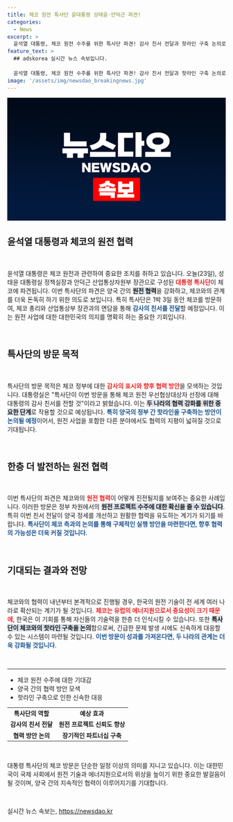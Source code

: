 ```yaml
---
title: 체코 원전 특사단 윤대통령 성태윤·안덕근 파견!
categories:
  - News
excerpt: >
  윤석열 대통령, 체코 원전 수주를 위한 특사단 파견! 감사 친서 전달과 핫라인 구축 논의로 양국 관계 강화에 나선다. 클릭해서 그 내막을 들어보세요!
feature_text: >
  ## adskorea 실시간 뉴스 속보입니다.

  윤석열 대통령, 체코 원전 수주를 위한 특사단 파견! 감사 친서 전달과 핫라인 구축 논의로 양국 관계 강화에 나선다. 클릭해서 그 내막을 들어보세요!
image: '/assets/img/newsdao_breakingnews.jpg'
---
```


<p><img src="/assets/img/newsdao_breakingnews.jpg" alt="adskorea 속보" /></p>

<h2 data-ke-size="size26">윤석열 대통령과 체코의 원전 협력</h2>

<p data-ke-size="size16">&nbsp;</p>

<p data-ke-size="size16">윤석열 대통령은 체코 원전과 관련하여 중요한 조치를 취하고 있습니다. 오늘(23일), 성태윤 대통령실 정책실장과 안덕근 산업통상자원부 장관으로 구성된 <b><span style="color: #ee2323;">대통령 특사단</span></b>이 체코에 파견됩니다. 이번 특사단의 파견은 양국 간의 <b><span style="background-color: #21538527;">원전 협력</span></b>을 강화하고, 체코와의 관계를 더욱 돈독히 하기 위한 의도로 보입니다. 특히 특사단은 1박 3일 동안 체코를 방문하여, 체코 총리와 산업통상부 장관과의 면담을 통해 <b><span style="color: #1a5490;">감사의 친서를 전달</span></b>할 예정입니다. 이는 원전 사업에 대한 대한민국의 의지를 명확히 하는 중요한 기회입니다.</p>

<p data-ke-size="size16">&nbsp;</p>

<h2 data-ke-size="size26">특사단의 방문 목적</h2>

<p data-ke-size="size16">&nbsp;</p>

<p data-ke-size="size16">특사단의 방문 목적은 체코 정부에 대한 <b><span style="color: #ee2323;">감사의 표시와 향후 협력 방안</span></b>을 모색하는 것입니다. 대통령실은 "특사단이 이번 방문을 통해 체코 원전 우선협상대상자 선정에 대해 대통령의 감사 친서를 전할 것"이라고 밝혔습니다. 이는 <b><span style="background-color: #21538527;">두 나라의 협력 강화를 위한 중요한 단계</span></b>로 작용할 것으로 예상됩니다. <b><span style="color: #1a5490;">특히 양국의 정부 간 핫라인을 구축하는 방안이 논의될 예정</span></b>이어서, 원전 사업을 포함한 다른 분야에서도 협력의 지평이 넓혀질 것으로 기대됩니다.</p>

<p data-ke-size="size16">&nbsp;</p>

<h2 data-ke-size="size26">한층 더 발전하는 원전 협력</h2>

<p data-ke-size="size16">&nbsp;</p>

<p data-ke-size="size16">이번 특사단의 파견은 체코와의 <b><span style="color: #ee2323;">원전 협력</span></b>이 어떻게 진전될지를 보여주는 중요한 사례입니다. 이러한 방문은 정부 차원에서의 <b><span style="background-color: #21538527;">원전 프로젝트 수주에 대한 확신을 줄 수 있습니다</span></b>. 특히 이번 친서 전달이 양국 정세를 개선하고 원활한 협력을 유도하는 계기가 되기를 바랍니다. <b><span style="color: #1a5490;">특사단이 체코 측과의 논의를 통해 구체적인 실행 방안을 마련한다면, 향후 협력의 가능성은 더욱 커질 것입니다</span></b>.</p>

<p data-ke-size="size16">&nbsp;</p>

<h2 data-ke-size="size26">기대되는 결과와 전망</h2>

<p data-ke-size="size16">&nbsp;</p>

<p data-ke-size="size16">체코와의 협력이 내년부터 본격적으로 진행될 경우, 한국의 원전 기술이 전 세계 여러 나라로 확산되는 계기가 될 것입니다. <b><span style="color: #ee2323;">체코는 유럽의 에너지원으로서 중요성이 크기 때문에</span></b>, 한국은 이 기회를 통해 자신들의 기술력을 한층 더 인식시킬 수 있습니다. 또한 <b><span style="background-color: #21538527;">특사단이 체코와의 핫라인 구축을 논의</span></b>함으로써, 긴급한 문제 발생 시에도 신속하게 대응할 수 있는 시스템이 마련될 것입니다. <b><span style="color: #1a5490;">이번 방문이 성과를 가져온다면, 두 나라의 관계는 더욱 강화될 것입니다</span></b>.</p>

<p data-ke-size="size16">&nbsp;</p>

<hr />

<ul>
    <li>체코 원전 수주에 대한 기대감</li>
    <li>양국 간의 협력 방안 모색</li>
    <li>핫라인 구축으로 인한 신속한 대응</li>
</ul>

<table style="width:100%;">
    <tr>
        <td style="text-align: center; height: 17px;"><b>특사단의 역할</b></td>
        <td style="text-align: center; height: 17px;"><b>예상 효과</b></td>
    </tr>
    <tr>
        <td style="text-align: center; height: 17px;"><b>감사의 친서 전달</b></td>
        <td style="text-align: center; height: 17px;"><b>원전 프로젝트 신뢰도 향상</b></td>
    </tr>
    <tr>
        <td style="text-align: center; height: 17px;"><b>협력 방안 논의</b></td>
        <td style="text-align: center; height: 17px;"><b>장기적인 파트너십 구축</b></td>
    </tr>
</table>

<p data-ke-size="size16">&nbsp;</p>

<p data-ke-size="size16">대통령 특사단의 체코 방문은 단순한 일정 이상의 의미를 지니고 있습니다. 이는 대한민국이 국제 사회에서 원전 기술과 에너지원으로서의 위상을 높이기 위한 중요한 발걸음이 될 것이며, 양국 간의 지속적인 협력이 이루어지기를 기대합니다.</p>

<p data-ke-size="size16">&nbsp;</p>
실시간 뉴스 속보는, <a href="https://newsdao.kr" rel="dofollow">https://newsdao.kr</a>


